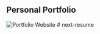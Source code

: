 ## Personal Portfolio

![Portfolio Website](https://i.ibb.co/WgPMpts/image.png)
#   n e x t - r e s u m e  
 